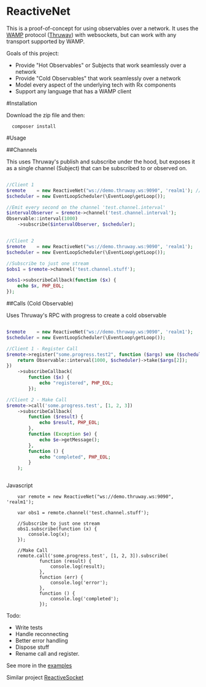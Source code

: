 ReactiveNet
======

This is a proof-of-concept for using observables over a network.  It uses the [WAMP](http://wamp-proto.org/) protocol ([Thruway](https://github.com/voryx/Thruway)) with websockets, but can work with any transport supported by WAMP.

Goals of this project:

- Provide "Hot Observables" or Subjects that work seamlessly over a network
- Provide "Cold Observables" that work seamlessly over a network
- Model every aspect of the underlying tech with Rx components
- Support any language that has a WAMP client

#Installation

Download the zip file and then:

```
  composer install
```


#Usage

##Channels

This uses Thruway's publish and subscribe under the hood, but exposes it as a single channel (Subject) that can be subscribed to or observed on.

```php

//Client 1
$remote    = new ReactiveNet("ws://demo.thruway.ws:9090", 'realm1'); //WAMP router
$scheduler = new EventLoopScheduler(\EventLoop\getLoop());

//Emit every second on the channel 'test.channel.interval'
$intervalObserver = $remote->channel('test.channel.interval');
Observable::interval(1000)
    ->subscribe($intervalObserver, $scheduler);


//Client 2
$remote    = new ReactiveNet("ws://demo.thruway.ws:9090", 'realm1');
$scheduler = new EventLoopScheduler(\EventLoop\getLoop());

//Subscribe to just one stream
$obs1 = $remote->channel('test.channel.stuff');

$obs1->subscribeCallback(function ($x) {
    echo $x, PHP_EOL;
});

```


##Calls (Cold Observable)

Uses Thruway's RPC with progress to create a cold observable

```php

$remote    = new ReactiveNet("ws://demo.thruway.ws:9090", 'realm1');
$scheduler = new EventLoopScheduler(\EventLoop\getLoop());

//Client 1 - Register Call
$remote->register("some.progress.test2", function ($args) use ($scheduler) {
    return Observable::interval(1000, $scheduler)->take($args[2]);
})
    ->subscribeCallback(
        function ($x) {
            echo "registered", PHP_EOL;
        });

//Client 2 - Make Call
$remote->call('some.progress.test', [1, 2, 3])
    ->subscribeCallback(
        function ($result) {
            echo $result, PHP_EOL;
        },
        function (Exception $e) {
            echo $e->getMessage();
        },
        function () {
            echo "completed", PHP_EOL;
        }
    );



```

Javascript
```JS
    var remote = new ReactiveNet("ws://demo.thruway.ws:9090", 'realm1');

    var obs1 = remote.channel('test.channel.stuff');

    //Subscribe to just one stream
    obs1.subscribe(function (x) {
        console.log(x);
    });

    //Make Call
    remote.call('some.progress.test', [1, 2, 3]).subscribe(
            function (result) {
                console.log(result);
            },
            function (err) {
                console.log('error');
            },
            function () {
                console.log('completed');
            });

```


Todo:

- Write tests
- Handle reconnecting
- Better error handling
- Dispose stuff
- Rename call and register.  

See more in the [examples](Examples)

Similar project [ReactiveSocket](https://github.com/reactivesocket)  




